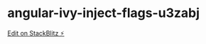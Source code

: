 # angular-ivy-inject-flags-u3zabj

[Edit on StackBlitz ⚡️](https://stackblitz.com/edit/angular-ivy-inject-flags-u3zabj)